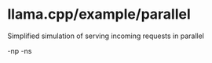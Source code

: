 # llama.cpp/example/parallel

Simplified simulation of serving incoming requests in parallel

-np -ns